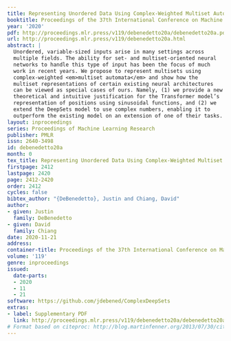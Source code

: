 ```yaml
---
title: Representing Unordered Data Using Complex-Weighted Multiset Automata
booktitle: Proceedings of the 37th International Conference on Machine Learning
year: '2020'
pdf: http://proceedings.mlr.press/v119/debenedetto20a/debenedetto20a.pdf
url: http://proceedings.mlr.press/v119/debenedetto20a.html
abstract: |
  Unordered, variable-sized inputs arise in many settings across
  multiple fields. The ability for set- and multiset-oriented neural
  networks to handle this type of input has been the focus of much
  work in recent years. We propose to represent multisets using
  complex-weighted <em>multiset automata</em> and show how the
  multiset representations of certain existing neural architectures
  can be viewed as special cases of ours. Namely, (1) we provide a new
  theoretical and intuitive justification for the Transformer model’s
  representation of positions using sinusoidal functions, and (2) we
  extend the DeepSets model to use complex numbers, enabling it to
  outperform the existing model on an extension of one of their tasks.
layout: inproceedings
series: Proceedings of Machine Learning Research
publisher: PMLR
issn: 2640-3498
id: debenedetto20a
month: 0
tex_title: Representing Unordered Data Using Complex-Weighted Multiset Automata
firstpage: 2412
lastpage: 2420
page: 2412-2420
order: 2412
cycles: false
bibtex_author: "{DeBenedetto}, Justin and Chiang, David"
author:
- given: Justin
  family: DeBenedetto
- given: David
  family: Chiang
date: 2020-11-21
address: 
container-title: Proceedings of the 37th International Conference on Machine Learning
volume: '119'
genre: inproceedings
issued:
  date-parts:
  - 2020
  - 11
  - 21
software: https://github.com/jdebened/ComplexDeepSets
extras:
- label: Supplementary PDF
  link: http://proceedings.mlr.press/v119/debenedetto20a/debenedetto20a-supp.pdf
# Format based on citeproc: http://blog.martinfenner.org/2013/07/30/citeproc-yaml-for-bibliographies/
---
```

